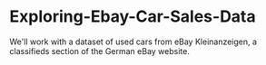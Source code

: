# Exploring-Ebay-Car-Sales-Data
We'll work with a dataset of used cars from eBay Kleinanzeigen, a classifieds section of the German eBay website.
